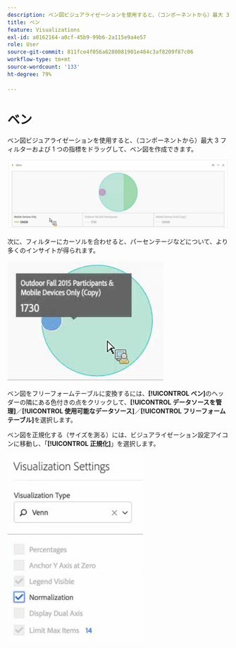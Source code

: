 ```yaml
---
description: ベン図ビジュアライゼーションを使用すると、（コンポーネントから）最大 3 フィルターおよび 1 つの指標をドラッグして、ベン図を作成できます。
title: ベン
feature: Visualizations
exl-id: a0162164-a0cf-45b9-99b6-2a115e9a4e57
role: User
source-git-commit: 811fce4f056a6280081901e484c3af8209f87c06
workflow-type: tm+mt
source-wordcount: '133'
ht-degree: 79%

---
```


# ベン

ベン図ビジュアライゼーションを使用すると、（コンポーネントから）最大 3 フィルターおよび 1 つの指標をドラッグして、ベン図を作成できます。

![3 つのフィルターを含むベン図のビジュアライゼーション。](assets/venn.png)

次に、フィルターにカーソルを合わせると、パーセンテージなどについて、より多くのインサイトが得られます。

![Outdoor Fall 2015 参加者用のフィルターに関する情報を拡張したベン図のビジュアライゼーション。](assets/venn_hover.png)

ベン図をフリーフォームテーブルに変換するには、**[!UICONTROL ベン]**&#x200B;のヘッダーの隣にある色付きの点をクリックして、**[!UICONTROL データソースを管理]**／**[!UICONTROL 使用可能なデータソース]**／**[!UICONTROL フリーフォームテーブル]**&#x200B;を選択します。

ベン図を正規化する（サイズを測る）には、ビジュアライゼーション設定アイコンに移動し、「**[!UICONTROL 正規化]**」を選択します。

![ビジュアライゼーションタイプの「ビジュアライゼーション設定」オプション：ベン図。](assets/normalization.png)
